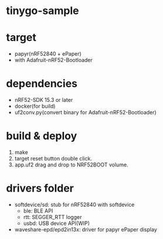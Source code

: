 # tinygo-sample

# target

- papyr(nRF52840 + ePaper)
- with Adafruit-nRF52-Bootloader

# dependencies

- nRF52-SDK 15.3 or later
- docker(for build)
- uf2conv.py(convert binary for Adafruit-nRF52-Bootloader)

# build & deploy

1. make
2. target reset button double click.
3. app.uf2 drag and drop to NRF52BOOT volume.

# drivers folder

- softdevice/sd: stub for nRF52840 with softdevice
  - ble: BLE API
  - rtt: SEGGER_RTT logger
  - usbd: USB device API(WIP)
- waveshare-epd/epd2in13x: driver for papyr ePaper display
